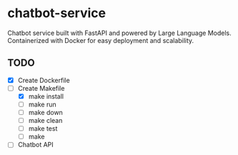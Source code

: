 # chatbot-service
Chatbot service built with FastAPI and powered by Large Language Models. Containerized with Docker for easy deployment and scalability.

## TODO
- [X] Create Dockerfile
- [ ] Create Makefile
    - [X] make install
    - [ ] make run
    - [ ] make down
    - [ ] make clean
    - [ ] make test
    - [ ] make
- [ ] Chatbot API